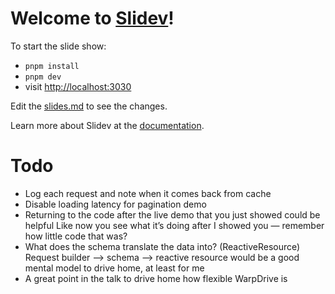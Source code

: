# Welcome to [Slidev](https://github.com/slidevjs/slidev)!

To start the slide show:

- `pnpm install`
- `pnpm dev`
- visit <http://localhost:3030>

Edit the [slides.md](./slides.md) to see the changes.

Learn more about Slidev at the [documentation](https://sli.dev/).

# Todo

- Log each request and note when it comes back from cache
- Disable loading latency for pagination demo
- Returning to the code after the live demo that you just showed could be helpful
  Like now you see what it’s doing after I showed you — remember how little code that was?
- What does the schema translate the data into? (ReactiveResource)
  Request builder —> schema —> reactive resource would be a good mental model to drive home, at least for me
- A great point in the talk to drive home how flexible WarpDrive is
